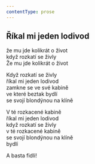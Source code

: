 ```yaml
---
contentType: prose
---
```


<section>

## Říkal mi jeden lodivod

že mu jde kolikrát o život  
když rozkatí se živly  
Že mu jde kolikrát o život

Když rozkatí se živly  
říkal mi jeden lodivod  
zamkne se ve své kabině  
ve které beztak bydlí  
se svojí blondýnou na klíně

V té rozkacené kabině  
říkal mi jeden lodivod  
když rozkatí se živly  
v té rozkacené kabině  
se svojí blondýnou na klíně  
bydlí

A basta fidli!

</section>
